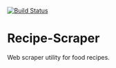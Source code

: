 [![Build Status](https://travis-ci.org/jadkins89/Recipe-Scraper.svg?branch=master)](https://travis-ci.org/jadkins89/Recipe-Scraper)

# Recipe-Scraper
Web scraper utility for food recipes.
